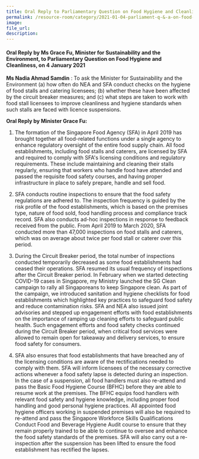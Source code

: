 ```yaml
---  
title: Oral Reply to Parliamentary Question on Food Hygiene and Cleanliness by Ms Grace Fu, Minister for Sustainability and the Environment
permalink: /resource-room/category/2021-01-04-parliament-q-&-a-on-food-hygiene-and-cleanliness/  
image:  
file_url:  
description:  
---  
```


#### Oral Reply by Ms Grace Fu, Minister for Sustainability and the Environment, to Parliamentary Question on Food Hygiene and Cleanliness, on 4 January 2021  

**Ms Nadia Ahmad Samdin** : To ask the Minister for Sustainability and the Environment (a) how often do NEA and SFA conduct checks on the hygiene of food stalls and catering licensees; (b) whether these have been affected by the circuit breaker measures; and (c) what steps are taken to work with food stall licensees to improve cleanliness and hygiene standards when such stalls are faced with licence suspensions.

**Oral Reply by Minister Grace Fu:**

1. The formation of the Singapore Food Agency (SFA) in April 2019 has brought together all food-related functions under a single agency to enhance regulatory oversight of the entire food supply chain. All food establishments, including food stalls and caterers, are licensed by SFA and required to comply with SFA&#39;s licensing conditions and regulatory requirements. These include maintaining and cleaning their stalls regularly, ensuring that workers who handle food have attended and passed the requisite food safety courses, and having proper infrastructure in place to safely prepare, handle and sell food.

2. SFA conducts routine inspections to ensure that the food safety regulations are adhered to. The inspection frequency is guided by the risk profile of the food establishments, which is based on the premises type, nature of food sold, food handling process and compliance track record. SFA also conducts ad-hoc inspections in response to feedback received from the public. From April 2019 to March 2020, SFA conducted more than 47,000 inspections on food stalls and caterers, which was on average about twice per food stall or caterer over this period.

3. During the Circuit Breaker period, the total number of inspections conducted temporarily decreased as some food establishments had ceased their operations. SFA resumed its usual frequency of inspections after the Circuit Breaker period. In February when we started detecting COVID-19 cases in Singapore, my Ministry launched the SG Clean campaign to rally all Singaporeans to keep Singapore clean. As part of the campaign, we introduced sanitation and hygiene checklists for food establishments which highlighted key practices to safeguard food safety and reduce contamination risks. SFA and NEA also issued joint advisories and stepped up engagement efforts with food establishments on the importance of ramping up cleaning efforts to safeguard public health. Such engagement efforts and food safety checks continued during the Circuit Breaker period, when critical food services were allowed to remain open for takeaway and delivery services, to ensure food safety for consumers.

4. SFA also ensures that food establishments that have breached any of the licensing conditions are aware of the rectifications needed to comply with them. SFA will inform licensees of the necessary corrective actions whenever a food safety lapse is detected during an inspection. In the case of a suspension, all food handlers must also re-attend and pass the Basic Food Hygiene Course (BFHC) before they are able to resume work at the premises. The BFHC equips food handlers with relevant food safety and hygiene knowledge, including proper food handling and good personal hygiene practices. All appointed food hygiene officers working in suspended premises will also be required to re-attend and pass the Singapore Workforce Skills Qualifications Conduct Food and Beverage Hygiene Audit course to ensure that they remain properly trained to be able to continue to oversee and enhance the food safety standards of the premises. SFA will also carry out a re-inspection after the suspension has been lifted to ensure the food establishment has rectified the lapses.
